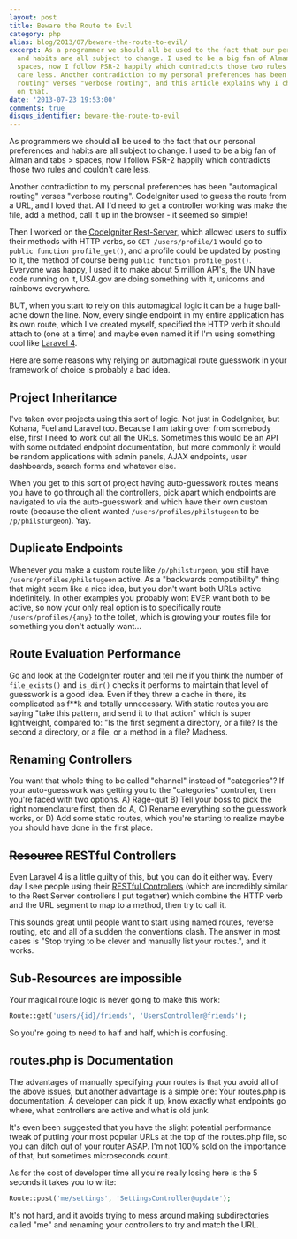```yaml
---
layout: post
title: Beware the Route to Evil
category: php
alias: blog/2013/07/beware-the-route-to-evil/
excerpt: As a programmer we should all be used to the fact that our personal preferences
  and habits are all subject to change. I used to be a big fan of Alman and tabs &gt;
  spaces, now I follow PSR-2 happily which contradicts those two rules and couldn't
  care less. Another contradiction to my personal preferences has been "automagical
  routing" verses "verbose routing", and this article explains why I changed my opinion
  on that.
date: '2013-07-23 19:53:00'
comments: true
disqus_identifier: beware-the-route-to-evil
---
```


As programmers we should all be used to the fact that our personal preferences and habits are all subject to change. I used to be a big fan of Alman and tabs > spaces, now I follow PSR-2 happily which contradicts those two rules and couldn't care less.

Another contradiction to my personal preferences has been "automagical routing" verses "verbose routing". CodeIgniter used to guess the route from a URL, and I loved that. All I'd need to get a controller working was make the file, add a method, call it up in the browser - it seemed so simple!

Then I worked on the [CodeIgniter Rest-Server](https://github.com/philsturgeon/codeigniter-restserver), which allowed users to suffix their methods with HTTP verbs, so `GET /users/profile/1` would go to `public function profile_get()`, and a profile could be updated by posting to it, the method of course being `public function profile_post()`. Everyone was happy, I used it to make about 5 million API's, the UN have code running on it, USA.gov are doing something with it, unicorns and rainbows everywhere.

BUT, when you start to rely on this automagical logic it can be a huge ball-ache down the line. Now, every single endpoint in my entire application has its own route, which I've created myself, specified the HTTP verb it should attach to (one at a time) and maybe even named it if I'm using something cool like [Laravel 4](http://laravel.com/docs/routing#named-routes).

Here are some reasons why relying on automagical route guesswork in your framework of choice is probably a bad idea.

## Project Inheritance

I've taken over projects using this sort of logic. Not just in CodeIgniter, but Kohana, Fuel and Laravel too. Because I am taking over from somebody else, first I need to work out all the URLs. Sometimes this would be an API with some outdated endpoint documentation, but more commonly it would be random applications with admin panels, AJAX endpoints, user dashboards, search forms and whatever else. 

When you get to this sort of project having auto-guesswork routes means you have to go through all the controllers, pick apart which endpoints are navigated to via the auto-guesswork and which have their own custom route (because the client wanted `/users/profiles/philstugeon` to be `/p/philsturgeon`). Yay.

## Duplicate Endpoints

Whenever you make a custom route like `/p/philsturgeon`, you still have `/users/profiles/philstugeon` active. As a "backwards compatibility" thing that might seem like a nice idea, but you don't want both URLs active indefinitely. In other examples you probably wont EVER want both to be active, so now your only real option is to specifically route `/users/profiles/{any}` to the toilet, which is growing your routes file for something you don't actually want…

## Route Evaluation Performance

Go and look at the CodeIgniter router and tell me if you think the number of `file_exists()` and `is_dir()` checks it performs to maintain that level of guesswork is a good idea. Even if they threw a cache in there, its complicated as f**k and totally unnecessary. With static routes you are saying "take this pattern, and send it to that action" which is super lightweight, compared to: "Is the first segment a directory, or a file? Is the second a directory, or a file, or a method in a file? Madness.

## Renaming Controllers

You want that whole thing to be called "channel" instead of "categories"? If your auto-guesswork was getting you to the "categories" controller, then you're faced with two options. A) Rage-quit B) Tell your boss to pick the right nomenclature first, then do A, C) Rename everything so the guesswork works, or D) Add some static routes, which you're starting to realize maybe you should have done in the first place.

## <strike>Resource</strike> RESTful Controllers

Even Laravel 4 is a little guilty of this, but you can do it either way. Every day I see people using their [RESTful Controllers](http://laravel.com/docs/controllers#restful-controllers) (which are incredibly similar to the Rest Server controllers I put together) which combine the HTTP verb and the URL segment to map to a method, then try to call it. 

This sounds great until people want to start using named routes, reverse routing, etc and all of a sudden the conventions clash. The answer in most cases is "Stop trying to be clever and manually list your routes.", and it works.

## Sub-Resources are impossible

Your magical route logic is never going to make this work:

~~~php
Route::get('users/{id}/friends', 'UsersController@friends');
~~~

So you're going to need to half and half, which is confusing.

## routes.php is Documentation

The advantages of manually specifying your routes is that you avoid all of the above issues, but another advantage is a simple one: Your routes.php is documentation. A developer can pick it up, know exactly what endpoints go where, what controllers are active and what is old junk.

It's even been suggested that you have the slight potential performance tweak of putting your most popular URLs at the top of the routes.php file, so you can ditch out of your router ASAP. I'm not 100% sold on the importance of that, but sometimes microseconds count.

As for the cost of developer time all you're really losing here is the 5 seconds it takes you to write:

~~~php
Route::post('me/settings', 'SettingsController@update');
~~~

It's not hard, and it avoids trying to mess around making subdirectories called "me" and renaming your controllers to try and match the URL.
